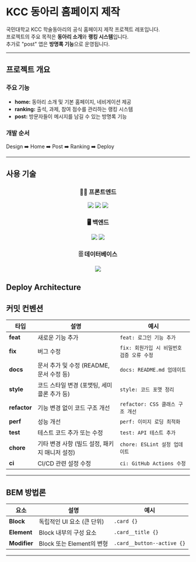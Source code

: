 # KCC 동아리 홈페이지 제작

국민대학교 KCC 학술동아리의 공식 홈페이지 제작 프로젝트 레포입니다.  
프로젝트의 주요 목적은 **동아리 소개**와 **랭킹 시스템**입니다.  
추가로 "post" 앱은 **방명록 기능**으로 운영됩니다.

---

## 프로젝트 개요

### 주요 기능
- **home:** 동아리 소개 및 기본 홈페이지, 네비게이션 제공
- **ranking:** 출석, 과제, 참여 점수를 관리하는 랭킹 시스템
- **post:** 방문자들이 메시지를 남길 수 있는 방명록 기능

### 개발 순서
Design ➡️ Home ➡️ Post ➡️ Ranking ➡️ Deploy

---

## 사용 기술

<div align="center">

### 👩‍💻 프론트엔드  
<img src="https://img.shields.io/badge/HTML5-E34F26?style=for-the-badge&logo=html5&logoColor=white" />
<img src="https://img.shields.io/badge/CSS3-1572B6?style=for-the-badge&logo=css3&logoColor=white" />
<img src="https://img.shields.io/badge/JavaScript-F7DF1E?style=for-the-badge&logo=javascript&logoColor=black" />

### 🖥 백엔드  
<img src="https://img.shields.io/badge/Python-3776AB?style=for-the-badge&logo=python&logoColor=white" />
<img src="https://img.shields.io/badge/Django-092E20?style=for-the-badge&logo=django&logoColor=white" />

### 🗄 데이터베이스  
<img src="https://img.shields.io/badge/SQLite-003B57?style=for-the-badge&logo=sqlite&logoColor=white" />

</div>

## Deploy Architecture


## 

## 커밋 컨벤션

| **타입**   | **설명**                                           | **예시** |
|------------|--------------------------------------------------|----------|
| **feat**   | 새로운 기능 추가                                 | `feat: 로그인 기능 추가` |
| **fix**    | 버그 수정                                       | `fix: 회원가입 시 비밀번호 검증 오류 수정` |
| **docs**   | 문서 추가 및 수정 (README, 문서 수정 등)        | `docs: README.md 업데이트` |
| **style**  | 코드 스타일 변경 (포맷팅, 세미콜론 추가 등)    | `style: 코드 포맷 정리` |
| **refactor** | 기능 변경 없이 코드 구조 개선                 | `refactor: CSS 클래스 구조 개선` |
| **perf**   | 성능 개선                                       | `perf: 이미지 로딩 최적화` |
| **test**   | 테스트 코드 추가 또는 수정                      | `test: API 테스트 추가` |
| **chore**  | 기타 변경 사항 (빌드 설정, 패키지 매니저 설정) | `chore: ESLint 설정 업데이트` |
| **ci**     | CI/CD 관련 설정 수정                            | `ci: GitHub Actions 수정` |

---

## BEM 방법론

| **요소**   | **설명**                                           | **예시** |
|------------|--------------------------------------------------|----------|
| **Block**  | 독립적인 UI 요소 (큰 단위)                        | `.card {}` |
| **Element** | Block 내부의 구성 요소                           | `.card__title {}` |
| **Modifier** | Block 또는 Element의 변형                        | `.card__button--active {}` |

---